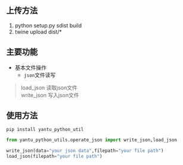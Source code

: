 
## 上传方法
1. python setup.py sdist build
2. twine upload dist/*


## 主要功能
- 基本文件操作
  - `json`文件读写 

>  load_json 读取json文件  
>  write_json 写入json文件


## 使用方法
```
pip install yantu_python_util
```

```python
from yantu_python_utils.operate_json import write_json,load_json

write_json(data="your json data",filepath="your file path")
load_json(filepath="your file path")
```


